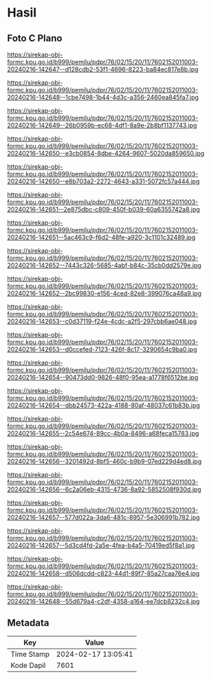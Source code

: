 # Hasil

## Foto C Plano

https://sirekap-obj-formc.kpu.go.id/b999/pemilu/pdpr/76/02/15/20/11/7602152011003-20240216-142647--d128cdb2-53f1-4696-8223-ba84ec817e8b.jpg

https://sirekap-obj-formc.kpu.go.id/b999/pemilu/pdpr/76/02/15/20/11/7602152011003-20240216-142648--1cbe7498-1b44-4d3c-a356-2460ea845fa7.jpg

https://sirekap-obj-formc.kpu.go.id/b999/pemilu/pdpr/76/02/15/20/11/7602152011003-20240216-142649--26b0959b-ec68-4df1-8a9e-2b8bf1137743.jpg

https://sirekap-obj-formc.kpu.go.id/b999/pemilu/pdpr/76/02/15/20/11/7602152011003-20240216-142650--e3cb0854-8dbe-4264-9607-5020da859650.jpg

https://sirekap-obj-formc.kpu.go.id/b999/pemilu/pdpr/76/02/15/20/11/7602152011003-20240216-142650--e8b703a2-2272-4643-a331-5072fc57a444.jpg

https://sirekap-obj-formc.kpu.go.id/b999/pemilu/pdpr/76/02/15/20/11/7602152011003-20240216-142651--2e875dbc-c809-450f-b039-60a6355742a8.jpg

https://sirekap-obj-formc.kpu.go.id/b999/pemilu/pdpr/76/02/15/20/11/7602152011003-20240216-142651--5ac463c9-f6d2-48fe-a920-3c1101c32489.jpg

https://sirekap-obj-formc.kpu.go.id/b999/pemilu/pdpr/76/02/15/20/11/7602152011003-20240216-142652--7443c326-5685-4abf-b84c-35cb0dd2579e.jpg

https://sirekap-obj-formc.kpu.go.id/b999/pemilu/pdpr/76/02/15/20/11/7602152011003-20240216-142652--2bc99830-e156-4ced-82e8-399076ca48a9.jpg

https://sirekap-obj-formc.kpu.go.id/b999/pemilu/pdpr/76/02/15/20/11/7602152011003-20240216-142653--c0d37119-f24e-4cdc-a2f5-297cbb6ae048.jpg

https://sirekap-obj-formc.kpu.go.id/b999/pemilu/pdpr/76/02/15/20/11/7602152011003-20240216-142653--d0ccefed-7123-426f-8c17-3290654c9ba0.jpg

https://sirekap-obj-formc.kpu.go.id/b999/pemilu/pdpr/76/02/15/20/11/7602152011003-20240216-142654--90473dd0-9826-48f0-95ea-a1778f6512be.jpg

https://sirekap-obj-formc.kpu.go.id/b999/pemilu/pdpr/76/02/15/20/11/7602152011003-20240216-142654--dbb24573-422a-4188-80af-48037c61b83b.jpg

https://sirekap-obj-formc.kpu.go.id/b999/pemilu/pdpr/76/02/15/20/11/7602152011003-20240216-142655--2c54e674-89cc-4b0a-8496-a68feca15783.jpg

https://sirekap-obj-formc.kpu.go.id/b999/pemilu/pdpr/76/02/15/20/11/7602152011003-20240216-142656--3201492d-8bf5-460c-b9b9-07ed229d4ed8.jpg

https://sirekap-obj-formc.kpu.go.id/b999/pemilu/pdpr/76/02/15/20/11/7602152011003-20240216-142656--6c2a06eb-4315-4736-8a92-5852508f930d.jpg

https://sirekap-obj-formc.kpu.go.id/b999/pemilu/pdpr/76/02/15/20/11/7602152011003-20240216-142657--577d022a-3da6-481c-8957-5e306991b782.jpg

https://sirekap-obj-formc.kpu.go.id/b999/pemilu/pdpr/76/02/15/20/11/7602152011003-20240216-142657--5d3cd4fd-2a5e-4fea-b4a5-70419ed5f8a1.jpg

https://sirekap-obj-formc.kpu.go.id/b999/pemilu/pdpr/76/02/15/20/11/7602152011003-20240216-142658--d506dcdd-c823-44d1-89f7-85a27caa76e4.jpg

https://sirekap-obj-formc.kpu.go.id/b999/pemilu/pdpr/76/02/15/20/11/7602152011003-20240216-142648--55d679a4-c2df-4358-a164-ee7dcb8232c4.jpg


## Metadata

| Key        | Value               |
| ---------- | ------------------- |
| Time Stamp | 2024-02-17 13:05:41 |
| Kode Dapil | 7601                |



